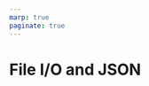 ```yaml
---
marp: true
paginate: true
---
```


<style>
section { justify-content: flex-start; }
</style>

# File I/O and JSON